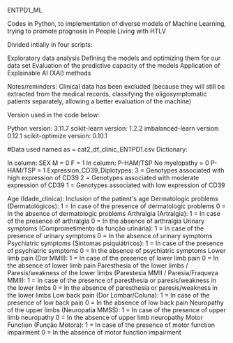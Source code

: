 ENTPD1_ML

Codes in Python, to implementation of diverse models of Machine Learning, trying to promote prognosis in People Living with HTLV

Divided intially in four scripts:

Exploratory data analysis
Defining the models and optimizing them for our data set
Evaluation of the predictive capacity of the models
Application of Explainable AI (XAI) methods

Notes/reminders:
Clinical data has been excluded (because they will still be extracted from the medical records, classifying the oligosymptomatic patients separately, allowing a better evaluation of the machine)

Version used in the code below:

Python version: 3.11.7
scikit-learn version: 1.2.2
imbalanced-learn version: 0.12.1
scikit-optimize version: 0.10.1

#Data used named as = cat2_df_clinic_ENTPD1.csv
Dictionary:

In column: SEX
M = 0
F = 1
In column: P-HAM/TSP
No myelopathy = 0
P-HAM/TSP = 1
Expression_CD39_Diplotypes:
3 = Genotypes associated with high expression of CD39
2 = Genotypes associated with moderate expression of CD39
1 = Genotypes associated with low expression of CD39

Age (Idade_clinica): Inclusion of the patient's age
Dermatologic problems (Dermatológicos):
1 = In case of the presence of dermatologic problems
0 = In the absence of dermatologic problems
Arthralgia (Artralgia):
1 = In case of the presence of arthralgia
0 = In the absence of arthralgia
Urinary symptoms (Comprometimento da função urinária):
1 = In case of the presence of urinary symptoms
0 = In the absence of urinary symptoms
Psychiatric symptoms (Sintomas psiquiátricos):
1 = In case of the presence of psychiatric symptoms
0 = In the absence of psychiatric symptoms
Lower limb pain (Dor MMII):
1 = In case of the presence of lower limb pain
0 = In the absence of lower limb pain
Paresthesia of the lower limbs / Paresis/weakness of the lower limbs (Parestesia MMII / Paresia/Fraqueza MMII):
1 = In case of the presence of paresthesia or paresis/weakness in the lower limbs
0 = In the absence of paresthesia or paresis/weakness in the lower limbs
Low back pain (Dor Lombar/Coluna):
1 = In case of the presence of low back pain
0 = In the absence of low back pain
Neuropathy of the upper limbs (Neuropatia MMSS):
1 = In case of the presence of upper limb neuropathy
0 = In the absence of upper limb neuropathy
Motor Function (Função Motora):
1 = In case of the presence of motor function impairment
0 = In the absence of motor function impairment
